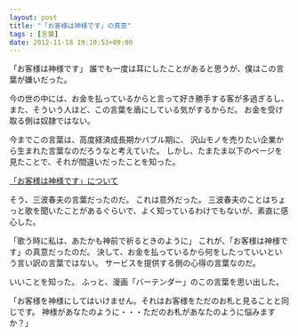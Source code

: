 ```yaml
---
layout: post
title: "「お客様は神様です」の真意"
tags : [言葉]
date: 2012-11-18 19:10:53+09:00
---
```


「お客様は神様です」
誰でも一度は耳にしたことがあると思うが、僕はこの言葉が嫌いだった。

今の世の中には、お金を払っているからと言って好き勝手する客が多過ぎるし、
また、そういう人ほど、この言葉を盾にしている気がするからだ。
お金を受け取る側は奴隷ではない。

今までこの言葉は、高度経済成長期かバブル期に、
沢山モノを売りたい企業から生まれた言葉なのだろうなと考えていた。
しかし、たまたま以下のページを見たことで、それが間違いだったことを知った。

[「お客様は神様です」について](http://www.minamiharuo.jp/profile/index2.html)

そう、三波春夫の言葉だったのだ。
これは意外だった。
三波春夫のことはちょっと歌を聞いたことがあるぐらいで、よく知っているわけでもないが、素直に感心した。

「歌う時に私は、あたかも神前で祈るときのように」
これが、「お客様は神様です」の真意だったのだ。
決して、お金を払っているから何をしたっていいという言い訳の言葉ではない。
サービスを提供する側の心得の言葉なのだ。

いいことを知った。
ふっと、漫画「バーテンダー」のこの言葉を思い出した。

「お客様を神様にしてはいけません。それはお客様をただのお札と見ることと同じです。
神様があなたのように・・・ただのお札があなたのように悩みますか？」
